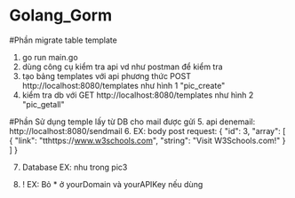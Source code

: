 # Golang_Gorm
#Phần migrate table template
1. go run main.go 
2. dùng công cụ kiểm tra api vd như postman để kiểm tra 
3. tạo bảng templates với api phương thức POST http://localhost:8080/templates như hình 1 "pic_create"
4. kiểm tra db với GET http://localhost:8080/templates như hình 2 "pic_getall"

#Phần Sử dụng temple lấy từ DB cho mail được gửi
5. api denemail: http://localhost:8080/sendmail
6. EX: body post request:
{
    "id": 3,
    "array":
    [
        {
            "link": "tthttps://www.w3schools.com",
            "string": "Visit W3Schools.com!"
        }
    ]
}

7. Database EX: nhu trong pic3

8. ! EX: Bỏ * ở yourDomain và yourAPIKey nếu dùng
